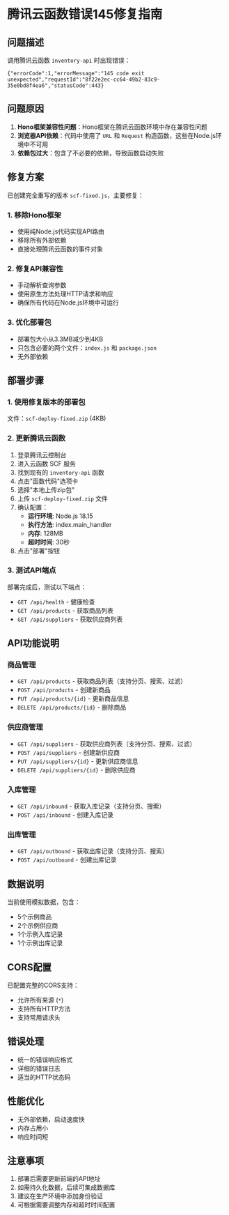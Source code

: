 # 腾讯云函数错误145修复指南

## 问题描述
调用腾讯云函数 `inventory-api` 时出现错误：
```
{"errorCode":1,"errorMessage":"145 code exit unexpected","requestId":"8f22e2ec-cc64-49b2-83c9-35e0bd8f4ea6","statusCode":443}
```

## 问题原因
1. **Hono框架兼容性问题**：Hono框架在腾讯云函数环境中存在兼容性问题
2. **浏览器API依赖**：代码中使用了 `URL` 和 `Request` 构造函数，这些在Node.js环境中不可用
3. **依赖包过大**：包含了不必要的依赖，导致函数启动失败

## 修复方案
已创建完全重写的版本 `scf-fixed.js`，主要修复：

### 1. 移除Hono框架
- 使用纯Node.js代码实现API路由
- 移除所有外部依赖
- 直接处理腾讯云函数的事件对象

### 2. 修复API兼容性
- 手动解析查询参数
- 使用原生方法处理HTTP请求和响应
- 确保所有代码在Node.js环境中可运行

### 3. 优化部署包
- 部署包大小从3.3MB减少到4KB
- 只包含必要的两个文件：`index.js` 和 `package.json`
- 无外部依赖

## 部署步骤

### 1. 使用修复版本的部署包
文件：`scf-deploy-fixed.zip` (4KB)

### 2. 更新腾讯云函数
1. 登录腾讯云控制台
2. 进入云函数 SCF 服务
3. 找到现有的 `inventory-api` 函数
4. 点击"函数代码"选项卡
5. 选择"本地上传zip包"
6. 上传 `scf-deploy-fixed.zip` 文件
7. 确认配置：
   - **运行环境**: Node.js 18.15
   - **执行方法**: index.main_handler
   - **内存**: 128MB
   - **超时时间**: 30秒
8. 点击"部署"按钮

### 3. 测试API端点
部署完成后，测试以下端点：
- `GET /api/health` - 健康检查
- `GET /api/products` - 获取商品列表
- `GET /api/suppliers` - 获取供应商列表

## API功能说明

### 商品管理
- `GET /api/products` - 获取商品列表（支持分页、搜索、过滤）
- `POST /api/products` - 创建新商品
- `PUT /api/products/{id}` - 更新商品信息
- `DELETE /api/products/{id}` - 删除商品

### 供应商管理
- `GET /api/suppliers` - 获取供应商列表（支持分页、搜索、过滤）
- `POST /api/suppliers` - 创建新供应商
- `PUT /api/suppliers/{id}` - 更新供应商信息
- `DELETE /api/suppliers/{id}` - 删除供应商

### 入库管理
- `GET /api/inbound` - 获取入库记录（支持分页、搜索）
- `POST /api/inbound` - 创建入库记录

### 出库管理
- `GET /api/outbound` - 获取出库记录（支持分页、搜索）
- `POST /api/outbound` - 创建出库记录

## 数据说明
当前使用模拟数据，包含：
- 5个示例商品
- 2个示例供应商
- 1个示例入库记录
- 1个示例出库记录

## CORS配置
已配置完整的CORS支持：
- 允许所有来源 (`*`)
- 支持所有HTTP方法
- 支持常用请求头

## 错误处理
- 统一的错误响应格式
- 详细的错误日志
- 适当的HTTP状态码

## 性能优化
- 无外部依赖，启动速度快
- 内存占用小
- 响应时间短

## 注意事项
1. 部署后需要更新前端的API地址
2. 如需持久化数据，后续可集成数据库
3. 建议在生产环境中添加身份验证
4. 可根据需要调整内存和超时时间配置